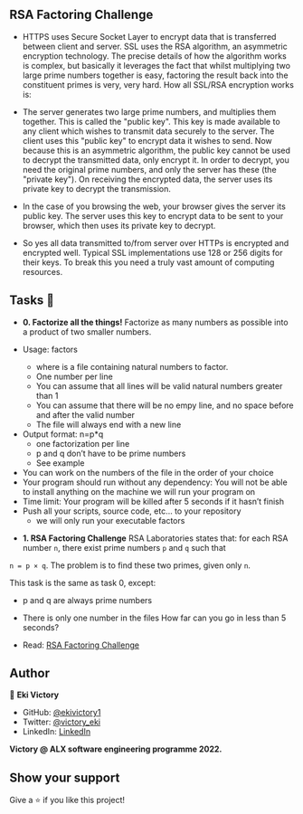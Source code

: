 ## RSA Factoring Challenge 
- HTTPS uses Secure Socket Layer to encrypt data that is transferred between client and server. SSL uses the RSA algorithm, an asymmetric encryption technology. The precise details of how the algorithm works is complex, but basically it leverages the fact that whilst multiplying two large prime numbers together is easy, factoring the result back into the constituent primes is very, very hard. How all SSL/RSA encryption works is:

- The server generates two large prime numbers, and multiplies them together. This is called the "public key". This key is made available to any client which wishes to transmit data securely to the server. The client uses this "public key" to encrypt data it wishes to send. Now because this is an asymmetric algorithm, the public key cannot be used to decrypt the transmitted data, only encrypt it. In order to decrypt, you need the original prime numbers, and only the server has these (the "private key"). On receiving the encrypted data, the server uses its private key to decrypt the transmission.

- In the case of you browsing the web, your browser gives the server its public key. The server uses this key to encrypt data to be sent to your browser, which then uses its private key to decrypt.

- So yes all data transmitted to/from server over HTTPs is encrypted  and encrypted well. Typical SSL implementations use 128 or 256 digits for their keys. To break this you need a truly vast amount of computing resources.

## Tasks :page_with_curl:

* **0. Factorize all the things!**
Factorize as many numbers as possible into a product of two smaller numbers.

- Usage: factors <file>
    - where <file> is a file containing natural numbers to factor.
    - One number per line
    - You can assume that all lines will be valid natural numbers greater than 1
    - You can assume that there will be no empy line, and no space before and after the valid number
    - The file will always end with a new line
- Output format: n=p*q
    - one factorization per line
    - p and q don’t have to be prime numbers
    - See example
- You can work on the numbers of the file in the order of your choice
- Your program should run without any dependency: You will not be able to install anything on the machine we will run your program on
- Time limit: Your program will be killed after 5 seconds if it hasn’t finish
- Push all your scripts, source code, etc… to your repository
    - we will only run your executable factors

* **1. RSA Factoring Challenge**
RSA Laboratories states that: for each RSA number `n`, there exist prime numbers `p` and `q` such that

`n = p × q`. The problem is to find these two primes, given only `n`.

This task is the same as task 0, except:
- p and q are always prime numbers
- There is only one number in the files
How far can you go in less than 5 seconds?

- Read: [RSA Factoring Challenge](https://en.wikipedia.org/wiki/RSA_Factoring_Challenge)

## Author

👤 **Eki Victory**

- GitHub: [@ekivictory1](https://github.com/ekivictory1)
- Twitter: [@victory_eki](https://twitter.com/victory_eki)
- LinkedIn: [LinkedIn](https://www.linkedin.com/in/eki-victory-371263134)

**Victory @ ALX software engineering programme 2022.**
## Show your support

Give a ⭐️ if you like this project!
